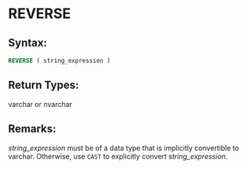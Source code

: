 # REVERSE

## Syntax:
```SQL
REVERSE ( string_expression )
```

## Return Types:
varchar or nvarchar

## Remarks:
*string_expression* must be of a data type that is implicitly convertible to varchar. Otherwise, use `CAST` to explicitly convert *string_expression*.
